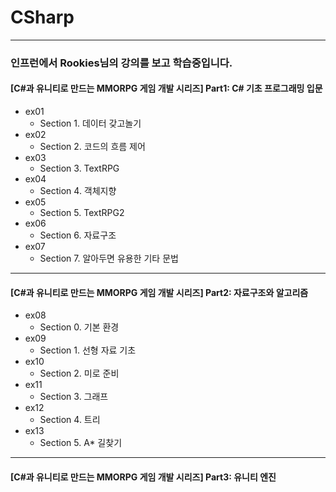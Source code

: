 # CSharp
***
### 인프런에서 Rookies님의 강의를 보고 학습중입니다.
#### [C#과 유니티로 만드는 MMORPG 게임 개발 시리즈] Part1: C# 기초 프로그래밍 입문
- ex01
  - Section 1. 데이터 갖고놀기
- ex02
  - Section 2. 코드의 흐름 제어
- ex03
  - Section 3. TextRPG
- ex04
  - Section 4. 객체지향 
- ex05
  - Section 5. TextRPG2
- ex06
  - Section 6. 자료구조 
- ex07
  - Section 7. 알아두면 유용한 기타 문법

***
#### [C#과 유니티로 만드는 MMORPG 게임 개발 시리즈] Part2: 자료구조와 알고리즘
- ex08
  - Section 0. 기본 환경
- ex09
  - Section 1. 선형 자료 기초
- ex10
  - Section 2. 미로 준비
- ex11
  - Section 3. 그래프
- ex12
  - Section 4. 트리
- ex13
  - Section 5. A* 길찾기 
  
***
#### [C#과 유니티로 만드는 MMORPG 게임 개발 시리즈] Part3: 유니티 엔진

